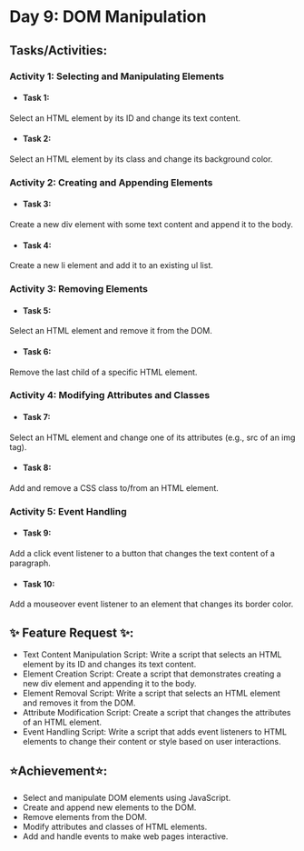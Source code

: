 # Day 9: DOM Manipulation

## Tasks/Activities:

### Activity 1: Selecting and Manipulating Elements

- #### Task 1:
 Select an HTML element by its ID and change its text content.

- #### Task 2:
 Select an HTML element by its class and change its background color.

### Activity 2: Creating and Appending Elements

- #### Task 3:
 Create a new div element with some text content and append it to the body.

- #### Task 4:
 Create a new li element and add it to an existing ul list.

### Activity 3: Removing Elements

- #### Task 5:
 Select an HTML element and remove it from the DOM.

- #### Task 6:
 Remove the last child of a specific HTML element.

### Activity 4: Modifying Attributes and Classes

- #### Task 7:
 Select an HTML element and change one of its attributes (e.g., src of an img tag).

- #### Task 8:
 Add and remove a CSS class to/from an HTML element.

### Activity 5: Event Handling

- #### Task 9:
 Add a click event listener to a button that changes the text content of a paragraph.

- #### Task 10:
 Add a mouseover event listener to an element that changes its border color.

## ✨ Feature Request ✨:

- Text Content Manipulation Script: Write a script that selects an HTML element by its ID and changes its text content.
- Element Creation Script: Create a script that demonstrates creating a new div element and appending it to the body.
- Element Removal Script: Write a script that selects an HTML element and removes it from the DOM.
- Attribute Modification Script: Create a script that changes the attributes of an HTML element.
- Event Handling Script: Write a script that adds event listeners to HTML elements to change their content or style based on user interactions.

## ⭐Achievement⭐:

- Select and manipulate DOM elements using JavaScript.
- Create and append new elements to the DOM.
- Remove elements from the DOM.
- Modify attributes and classes of HTML elements.
- Add and handle events to make web pages interactive.